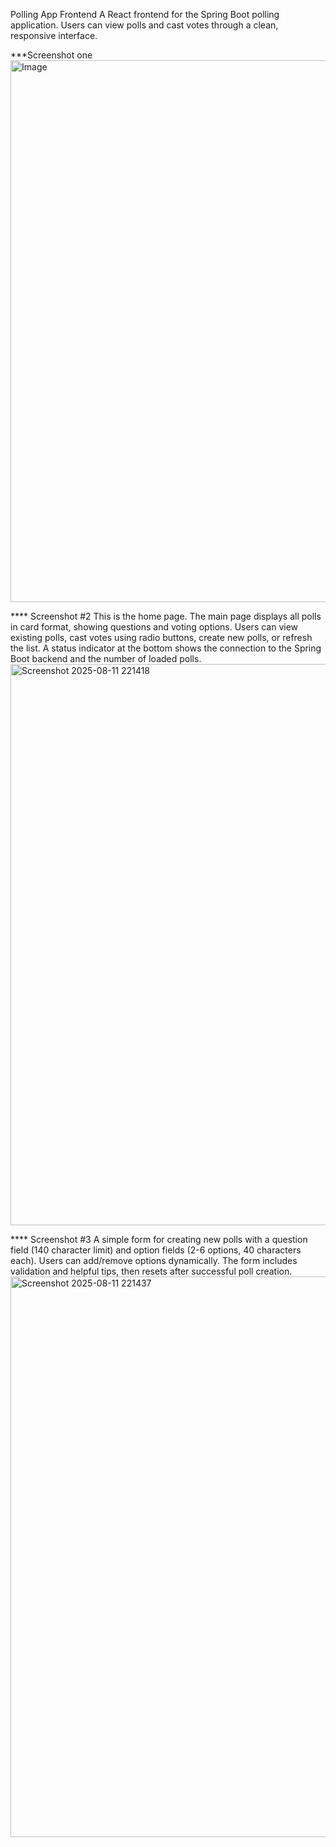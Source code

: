 Polling App Frontend
A React frontend for the Spring Boot polling application. Users can view polls and cast votes through a clean, responsive interface.



***Screenshot one <img width="1891" height="867" alt="Image" src="https://github.com/user-attachments/assets/63636f8d-e904-4917-9e36-8fa232951d7e" />


**** Screenshot #2 This is the home page. The main page displays all polls in card format, showing questions and voting options. Users can view existing polls, cast votes using radio buttons, create new polls, or refresh the list. A status indicator at the bottom shows the connection to the Spring Boot backend and the number of loaded polls.
<img width="1907" height="898" alt="Screenshot 2025-08-11 221418" src="https://github.com/user-attachments/assets/e81123f5-9f2c-4ca4-acdf-c98abb80f154" />



**** Screenshot #3 A simple form for creating new polls with a question field (140 character limit) and option fields (2-6 options, 40 characters each). Users can add/remove options dynamically. The form includes validation and helpful tips, then resets after successful poll creation.
<img width="1876" height="897" alt="Screenshot 2025-08-11 221437" src="https://github.com/user-attachments/assets/d7013666-8040-4559-bbe6-86a288383d35" />


